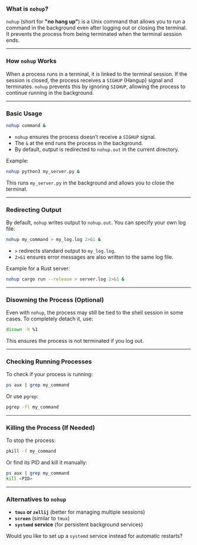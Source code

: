 ### **What is `nohup`?**  
`nohup` (short for **"no hang up"**) is a Unix command that allows you to run a command in the background even after logging out or closing the terminal. It prevents the process from being terminated when the terminal session ends.

---

### **How `nohup` Works**  
When a process runs in a terminal, it is linked to the terminal session. If the session is closed, the process receives a `SIGHUP` (Hangup) signal and terminates. `nohup` prevents this by ignoring `SIGHUP`, allowing the process to continue running in the background.

---

### **Basic Usage**  
```sh
nohup command &
```
- `nohup` ensures the process doesn’t receive a `SIGHUP` signal.
- The `&` at the end runs the process in the background.
- By default, output is redirected to `nohup.out` in the current directory.

Example:  
```sh
nohup python3 my_server.py &
```
This runs `my_server.py` in the background and allows you to close the terminal.

---

### **Redirecting Output**  
By default, `nohup` writes output to `nohup.out`. You can specify your own log file:  
```sh
nohup my_command > my_log.log 2>&1 &
```
- `>` redirects standard output to `my_log.log`.  
- `2>&1` ensures error messages are also written to the same log file.  

Example for a Rust server:  
```sh
nohup cargo run --release > server.log 2>&1 &
```

---

### **Disowning the Process (Optional)**  
Even with `nohup`, the process may still be tied to the shell session in some cases. To completely detach it, use:  
```sh
disown -h %1
```
This ensures the process is not terminated if you log out.

---

### **Checking Running Processes**  
To check if your process is running:  
```sh
ps aux | grep my_command
```
Or use `pgrep`:  
```sh
pgrep -fl my_command
```

---

### **Killing the Process (If Needed)**  
To stop the process:  
```sh
pkill -f my_command
```
Or find its PID and kill it manually:  
```sh
ps aux | grep my_command
kill <PID>
```

---

### **Alternatives to `nohup`**  
- **`tmux` or `zellij`** (better for managing multiple sessions)  
- **`screen`** (similar to `tmux`)  
- **`systemd` service** (for persistent background services)  

Would you like to set up a `systemd` service instead for automatic restarts?
